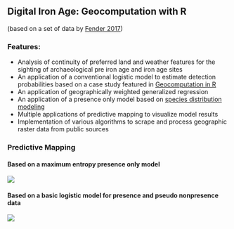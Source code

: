 ## Digital Iron Age: Geocomputation with R

(based on a set of data by [Fender 2017](https://archiv.ub.uni-marburg.de/diss/z2017/0774))

### Features: 
- Analysis of continuity of preferred land and weather features for the sighting of archaeological pre iron age and iron age sites
- An application of a conventional logistic model to estimate detection probabilities based on a case study featured in [Geocomputation in R](https://geocompr.robinlovelace.net/spatial-cv.html)
- An application of geographically weighted generalized regression
- An application of a presence only model based on [species distribution modeling](https://cran.r-project.org/web/packages/dismo/vignettes/sdm.pdf)
- Multiple applications of predictive mapping to visualize model results
- Implementation of various algorithms to scrape and process geographic raster data from public sources 

### Predictive Mapping

#### Based on a maximum entropy presence only model

![](https://raw.githubusercontent.com/benearnthof/eisenzeitdigital/master/prediction_plot_maxent.png)  
#### Based on a basic logistic model for presence and pseudo nonpresence data
![](https://i.imgur.com/Gfm0HZA.png)
